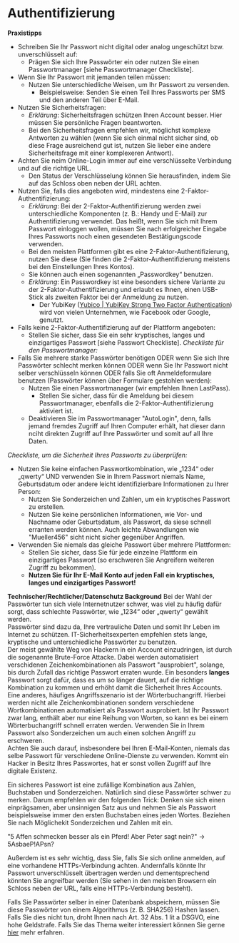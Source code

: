 # Authentifizierung


**Praxistipps**

* Schreiben Sie Ihr Passwort nicht digital oder analog ungeschützt bzw. unverschlüsselt auf:
	* Prägen Sie sich Ihre Passwörter ein oder nutzen Sie einen Passwortmanager [siehe Passwortmanager Checkliste].
* Wenn Sie Ihr Passwort mit jemanden teilen müssen:
	* Nutzen Sie unterschiedliche Weisen, um Ihr Passwort zu versenden.
		* Beispielsweise: Senden Sie einen Teil Ihres Passworts per SMS und den anderen Teil über E-Mail.
* Nutzen Sie Sicherheitsfragen:
	* *Erklärung*: Sicherheitsfragen schützen Ihren Account besser. Hier müssen Sie persönliche Fragen beantworten.
	* Bei den Sicherheitsfragen empfehlen wir, möglichst komplexe Antworten zu wählen (wenn Sie sich einmal nicht sicher sind, ob diese Frage ausreichend gut ist, nutzen Sie lieber eine andere Sicherheitsfrage mit einer komplexeren Antwort). 
* Achten Sie neim Online-Login immer auf eine verschlüsselte Verbindung und auf die richtige URL.
	* Den Status der Verschlüsselung können Sie herausfinden, indem Sie auf das Schloss oben neben der URL achten.
* Nutzen Sie, falls dies angeboten wird, mindestens eine 2-Faktor-Authentifizierung:
	* *Erklärung*: Bei der 2-Faktor-Authentifizierung werden zwei unterschiedliche Komponenten (z. B.: Handy und E-Mail) zur Authentifizierung verwendet. Das heißt, wenn Sie sich mit Ihrem Passwort einloggen wollen, müssen Sie nach erfolgreicher Eingabe Ihres Passworts noch einen gesendeten Bestätigungscode verwenden.
	* Bei den meisten Plattformen gibt es eine 2-Faktor-Authentifizierung, nutzen Sie diese (Sie finden die 2-Faktor-Authentifizierung meistens bei den Einstellungen Ihres Kontos).
	* Sie können auch einen sogenannten „Passwordkey“ benutzen.
	* *Erklärung*: Ein Passwordkey ist eine besonders sichere Variante zu der 2-Faktor-Authentifizierung und erlaubt es Ihnen, einen USB-Stick als zweiten Faktor bei der Anmeldung zu nutzen.
		* Der YubiKey ([Yubico | YubiKey Strong Two Factor Authentication](https://www.yubico.com/)) wird von vielen Unternehmen, wie Facebook oder Google, genutzt.
* Falls keine 2-Faktor-Authentifizierung auf der Plattform angeboten:
	* Stellen Sie sicher, dass Sie ein sehr kryptisches, langes und einzigartiges Passwort [siehe Passwort Checkliste].
*Checkliste für den Passwortmanager:*
* Falls Sie mehrere starke Passwörter benötigen ODER
	wenn Sie sich Ihre Passwörter schlecht merken können ODER
	wenn Sie Ihr Passwort nicht selber verschlüsseln können ODER
	falls Sie oft Anmeldeformulare benutzen (Passwörter können über Formulare gestohlen werden):
	* Nutzen Sie einen Passwortmanager (wir empfehlen Ihnen LastPass).
		* Stellen Sie sicher, dass für die Ameldung bei diesem Passwortmanager, ebenfalls die 2-Faktor-Authentifizierung aktiviert ist.
	* Deaktivieren Sie im Passwortmanager "AutoLogin", denn, falls jemand fremdes Zugriff auf Ihren Computer erhält, hat dieser dann nciht direkten Zugriff auf Ihre Passwörter und somit auf all Ihre Daten.
	
*Checkliste, um die Sicherheit Ihres Passworts zu überprüfen:*
* Nutzen Sie keine einfachen Passwortkombination, wie „1234“ oder „qwerty“ UND verwenden Sie in Ihrem Passwort niemals Name, Geburtsdatum oder andere leicht identifizierbare Informationen zu Ihrer Person:
	* Nutzen Sie Sonderzeichen und Zahlen, um ein kryptisches Passwort zu erstellen.
	* Nutzen Sie keine persönlichen Informationen, wie Vor- und Nachname oder Geburtsdatum, als Passwort, da siese schnell erranten werden können. Auch leichte Abwandlungen wie "Mueller456" sicht nicht sicher gegenüber Angriffen.
* Verwenden Sie niemals das gleiche Passwort über mehrere Plattformen:
	* Stellen Sie sicher, dass Sie für jede einzelne Plattform ein einzigartiges Passwort (so erschweren Sie Angreifern weiteren Zugriff zu bekommen).
	* **Nutzen Sie für Ihr E-Mail Konto auf jeden Fall ein kryptisches, langes und einzigartiges Passwort!**

**Technischer/Rechtlicher/Datenschutz Background**
Bei der Wahl der Passwörter tun sich viele Internetnutzer schwer, was viel zu häufig dafür sorgt, dass schlechte Passwörter, wie „1234“ oder „qwerty“ gewählt werden.<br/>
Passwörter sind dazu da, Ihre vertrauliche Daten und somit Ihr Leben im Internet zu schützen. IT-Sicherheitsexperten empfehlen stets lange, kryptische und unterschiedliche Passwörter zu benutzen.<br/>
Der meist gewählte Weg von Hackern in ein Account einzudringen, ist durch die sogenannte Brute-Force Attacke. Dabei werden automatisiert verschidenen Zeichenkombinationen als Passwort "ausprobiert", solange, bis durch Zufall das richtige Passwort erraten wurde. Ein besonders **langes** Passwort sorgt dafür, dass es um so länger dauert, auf die richtige Kombination zu kommen und erhöht damit die Sicherheit Ihres Accounts.<br/>
Eine anderes, häufiges Angriffsszenario ist der Wörterbuchangriff. Hierbei werden nicht alle Zeichenkombinationen sondern verschiedene Wortkombinationen automatisiert als Passwort ausprobiert. Ist Ihr Passwort zwar lang, enthält aber nur eine Reihung von Worten, so kann es bei einem Wörterbuchangriff schnell erraten werden. Verwenden Sie in Ihrem Passwort also Sonderzeichen um auch einen solchen Angriff zu erschweren.<br/>
Achten Sie auch darauf, insbesondere bei Ihren E-Mail-Konten, niemals das selbe Passwort für verschiedene Online-Dienste zu verwenden. Kommt ein Hacker in Besitz Ihres Passwortes, hat er sonst vollen Zugriff auf Ihre digitale Existenz.

Ein sicheres Passwort ist eine zufällige Kombination aus Zahlen, Buchstaben und Sonderzeichen. Natürlich sind diese Passwörter schwer zu merken.
Darum empfehlen wir den folgenden Trick:
Denken sie sich einen einprägsamen, aber unsinnigen Satz aus und nehmen Sie als Passwort beispielsweise immer den ersten Buchstaben eines jeden Wortes. Beziehen Sie nach Möglichekit Sonderzeichen und Zahlen mit ein.

"5 Affen schmecken besser als ein Pferd! Aber Peter sagt nein?" -> 5AsbaeP!APsn?

Außerdem ist es sehr wichtig, dass Sie, falls Sie sich online anmelden, auf eine vorhandene HTTPs-Verbindung achten. Andernfalls könnte Ihr Passwort unverschlüsselt übertragen werden und dementsprechend könnten Sie angreifbar werden (Sie sehen in den meisten Browsern ein Schloss neben der URL, falls eine HTTPs-Verbindung besteht).

Falls Sie Passwörter selber in einer Datenbank abspeichern, müssen Sie diese Passwörter von einem Algorithmus (z. B. SHA256) Hashen lassen. Falls Sie dies nicht tun, droht Ihnen nach Art. 32 Abs. 1 lit a DSGVO, eine hohe Geldstrafe. Falls Sie das Thema weiter interessiert können Sie gerne [hier](https://inside-intermedia.de/wie-speichere-ich-passwoerter-sicher-in-der-datenbank) mehr erfahren.
